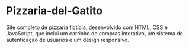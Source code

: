 # Pizzaria-del-Gatito
Site completo de pizzaria fictícia, desenvolvido com HTML, CSS e JavaScript, que inclui um carrinho de compras interativo, um sistema de autenticação de usuários e um design responsivo.
